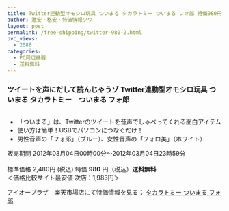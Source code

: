 ```yaml
---
title: Twitter連動型オモシロ玩具 ついまる タカラトミー ついまる フォ郎 特価980円！
author: 激安・格安・特価情報ツウ
layout: post
permalink: /free-shipping/twitter-980-2.html
pvc_views:
  - 2086
categories:
  - PC周辺機器
  - 送料無料
---
```

### ツイートを声にだして読んじゃうゾ Twitter連動型オモシロ玩具 ついまる タカラトミー　ついまる フォ郎 

<div class="img-bg2 img_L">
  <a href="http://hb.afl.rakuten.co.jp/hgc/0a708d69.b8a87d02.0a708d6a.55a4c12c/?pc=http%3a%2f%2fitem.rakuten.co.jp%2fioplaza%2f1000-00006804-00000001%2f%3fscid%3daf_ich_link_img&#038;m=http%3a%2f%2fm.rakuten.co.jp%2fioplaza%2fi%2f10189037%2f" target="_blank"><img src="http://hbb.afl.rakuten.co.jp/hgb/?pc=http%3a%2f%2fthumbnail.image.rakuten.co.jp%2f%400_mall%2fioplaza%2fcabinet%2fimg038%2ftw001b.jpg%3f_ex%3d128x128&#038;m=http%3a%2f%2fthumbnail.image.rakuten.co.jp%2f%400_mall%2fioplaza%2fcabinet%2fimg038%2ftw001b.jpg" border="0" title="" alt="" /></a>
</div>

<!--more-->

  * 「ついまる」は、Twitterのツイートを音声でしゃべってくれる面白アイテム
  * 使い方は簡単！USBでパソコンにつなぐだけ！
  * 男性音声の「フォ郎」（ブルー）、女性音声の「フォロ美」（ホワイト）

販売期間 2012年03月04日00時00分～2012年03月04日23時59分  
<br clear="all" />標準価格 2,480円 (税込) 特価 <span class="tokka-price"><strong>980</strong></span> 円（税込）**送料無料**   
＜価格比較サイト最安値 次店：1,983円＞  
  
アイオープラザ　楽天市場店にて特価情報を見る： <span class="fs150p"><a href="http://hb.afl.rakuten.co.jp/hgc/0a708d69.b8a87d02.0a708d6a.55a4c12c/?pc=http%3a%2f%2fitem.rakuten.co.jp%2fioplaza%2f1000-00006804-00000001%2f%3fscid%3daf_ich_link_img&#038;m=http%3a%2f%2fm.rakuten.co.jp%2fioplaza%2fi%2f10189037%2f" target="_blank">タカラトミー ついまる フォ郎</a></span>
